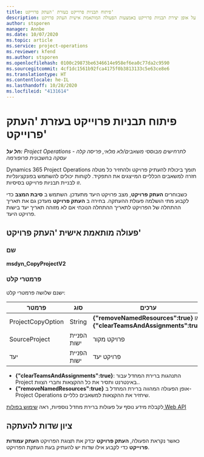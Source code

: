 ```yaml
---
title: פיתוח תבניות פרוייקט בעזרת 'העתק פרוייקט'
description: נושא זה מספק מידע על אופן יצירת תבניות פרוייקט באמצעות הפעולה המותאמת אישית העתק פרויקט.
author: stsporen
manager: Annbe
ms.date: 10/07/2020
ms.topic: article
ms.service: project-operations
ms.reviewer: kfend
ms.author: stsporen
ms.openlocfilehash: 0100c29873be6346614e958ef6ea0c77da2c9590
ms.sourcegitcommit: 4cf1dc1561b92fca4175f0b3813133c5e63ce8e6
ms.translationtype: HT
ms.contentlocale: he-IL
ms.lasthandoff: 10/28/2020
ms.locfileid: "4131614"
---
```

# <a name="develop-project-templates-with-copy-project"></a>פיתוח תבניות פרוייקט בעזרת 'העתק פרוייקט'

_**חל על:** Project Operations לתרחישים מבוססי משאבים/לא מלאי, פריסה קלה - עסקה בחשבונית פרופורמה_

Dynamics 365 Project Operations תומך ביכולת להעתיק פרויקט ולהחזיר כל מטלה חזרה למשאבים הכלליים המייצגים את התפקיד. לקוחות יכולים להשתמש בפונקציונליות זו לבניית תבניות פרוייקט בסיסיות.

כשבוחרים **העתק פרויקט**, מצב פרויקט היעד מתעדכן. השתמש ב **סיבת המצב** כדי לקבוע מתי הושלמה פעולת ההעתקה. בחירה ב **העתק פרויקט** מעדכן גם את תאריך ההתחלה של הפרויקט לתאריך ההתחלה הנוכחי אם לא מזוהה תאריך יעד בישות פרויקט היעד.

## <a name="copy-project-custom-action"></a>פעולה מותאמת אישית 'העתק פרויקט' 

### <a name="name"></a>שם 

**msdyn_CopyProjectV2**

### <a name="input-parameters"></a>פרמטרי קלט
ישנם ‏שלושה פרמטרי קלט:

| פרמטר          | סוג   | ערכים                                                   | 
|--------------------|--------|----------------------------------------------------------|
| ProjectCopyOption  | String | **{"removeNamedResources":true}** או **{"clearTeamsAndAssignments":true}** |
| SourceProject      | הפניית ישות | פרויקט מקור |
| יעד             | הפניית ישות | פרויקט יעד |


- **{"clearTeamsAndAssignments":true}**: התנהגות ברירת המחדל עבור Project באינטרנט ותסיר את כל ההקצאות וחברי הצוות..
- **{"removeNamedResources":true}** אופן הפעולה המהווה ברירת המחדל ב-Project Operations שיחזיר את ההקצאות למשאבים כלליים.

לקבלת מידע נוסף על פעולות ברירת מחדל נוספיות, ראה [שימוש בפולות Web API](https://docs.microsoft.com/powerapps/developer/common-data-service/webapi/use-web-api-actions)

## <a name="specify-fields-to-copy"></a>ציון שדות להעתקה 
כאשר נקראת הפעולה, **העתק פרויקט** יבדק את תצוגת הפרויקט **העתק עמודות פרוייקט** כדי לקבוע אילו שדות יש להעתיק בעת העתקת הפרויקט.
